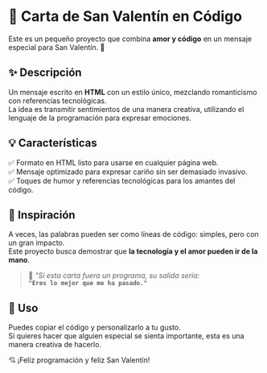 # 💖 Carta de San Valentín en Código  

Este es un pequeño proyecto que combina **amor y código** en un mensaje especial para San Valentín. 🎉  

## ✨ Descripción  
Un mensaje escrito en **HTML** con un estilo único, mezclando romanticismo con referencias tecnológicas.  
La idea es transmitir sentimientos de una manera creativa, utilizando el lenguaje de la programación para expresar emociones.  

## 💡 Características  
✅ Formato en HTML listo para usarse en cualquier página web.  
✅ Mensaje optimizado para expresar cariño sin ser demasiado invasivo.  
✅ Toques de humor y referencias tecnológicas para los amantes del código.  

## 🖤 Inspiración  
A veces, las palabras pueden ser como líneas de código: simples, pero con un gran impacto.  
Este proyecto busca demostrar que **la tecnología y el amor pueden ir de la mano**.  

> 💬 *"Si esta carta fuera un programa, su salida sería:*  
> **`"Eres lo mejor que me ha pasado."`**  

## 📌 Uso  
Puedes copiar el código y personalizarlo a tu gusto.  
Si quieres hacer que alguien especial se sienta importante, esta es una manera creativa de hacerlo.  

💘 ¡Feliz programación y feliz San Valentín!  

